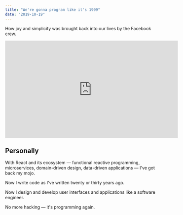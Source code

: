 ```yaml
---
title: "We're gonna program like it's 1999"
date: "2019-10-19"
---
```


How joy and simplicity was brought back into our lives by the Facebook crew.

<!--more-->

<iframe width="560" height="315" src="https://www.youtube.com/embed/ADEav6zlDjg" frameborder="0" allow="accelerometer; autoplay; encrypted-media; gyroscope; picture-in-picture" allowfullscreen></iframe>

## Personally

With React and its ecosystem &mdash; functional reactive programming, microservices, domain-driven design, data-driven applications &mdash; I've got back my mojo.

Now I write code as I've written twenty or thirty years ago.

Now I design and develop user interfaces and applications like a software engineer. 

No more hacking &mdash; it's programming again.